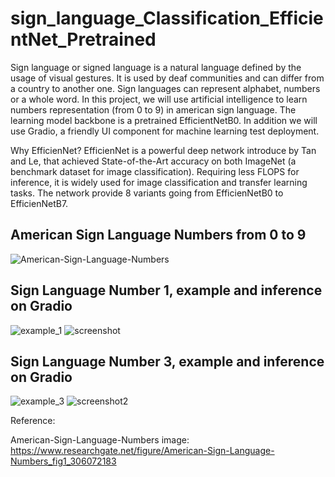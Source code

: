 # sign_language_Classification_EfficientNet_Pretrained
Sign language or signed language is a natural language defined by the usage of visual gestures. It is used by deaf communities and can differ from a country to another one. Sign languages can represent alphabet,
numbers or a whole word. In this project, we will use artificial intelligence to learn numbers representation (from 0 to 9) in american sign language. The learning model backbone is a pretrained EfficientNetB0. In addition we will use Gradio, a friendly UI component
for machine learning test deployment.

Why EfficienNet?
EfficienNet is a powerful deep network introduce by Tan and Le, that achieved State-of-the-Art accuracy on both ImageNet (a benchmark dataset for image classification). 
Requiring less FLOPS for inference, it is widely used for image classification and transfer learning tasks. The network provide 8 variants going from EfficienNetB0 to EfficienNetB7.

## American Sign Language Numbers from 0 to 9
 ![American-Sign-Language-Numbers](https://user-images.githubusercontent.com/48753146/137573911-98ebe40d-22e7-45a1-a992-b5db5c0ab752.png)

## Sign Language Number 1, example and inference on Gradio
![example_1](https://user-images.githubusercontent.com/48753146/137506198-f4130caf-2312-4405-89ba-387251bf2a51.JPG)
![screenshot](https://user-images.githubusercontent.com/48753146/137506040-4f9b760e-5866-4869-b4a4-62a54a51b1e5.png)

## Sign Language Number 3, example and inference on Gradio
![example_3](https://user-images.githubusercontent.com/48753146/137506214-6bfe1c22-dd44-4851-9f89-3f6a5eb0fd6d.JPG)
![screenshot2](https://user-images.githubusercontent.com/48753146/137506068-69083f9b-1386-4f82-9029-0394e08fc333.png)


Reference:

American-Sign-Language-Numbers image: https://www.researchgate.net/figure/American-Sign-Language-Numbers_fig1_306072183
